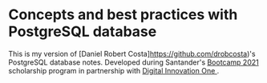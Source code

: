 # Concepts and best practices with PostgreSQL database
This is my version of [Daniel Robert Costa]https://github.com/drobcosta)'s PostgreSQL database notes. Developed during Santander's [Bootcamp 2021](https://app.becas-santander.com/pt-BR/program/santanderbootcamp) scholarship program in partnership with [Digital Innovation One ](https://digitalinnovation.one/).
